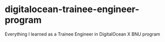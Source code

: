 # digitalocean-trainee-engineer-program
Everything I learned as a Trainee Engineer in DigitalOcean X BNU program
